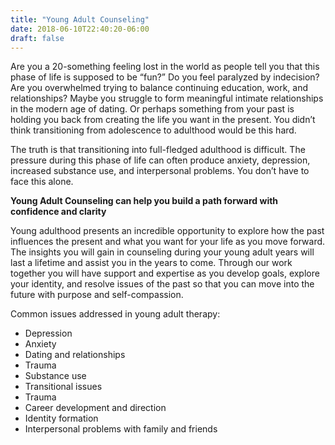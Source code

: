 ```yaml
---
title: "Young Adult Counseling"
date: 2018-06-10T22:40:20-06:00
draft: false
---
```


Are you a 20-something feeling lost in the world as people tell you that this phase of life is supposed to be “fun?” Do you feel paralyzed by indecision? Are you overwhelmed trying to balance continuing education, work, and relationships? Maybe you struggle to form meaningful intimate relationships in the modern age of dating. Or perhaps something from your past is holding you back from creating the life you want in the present. You didn’t think transitioning from adolescence to adulthood would be this hard.

The truth is that transitioning into full-fledged adulthood is difficult. The pressure during this phase of life can often produce anxiety, depression, increased substance use, and interpersonal problems. You don’t have to face this alone.

**Young Adult Counseling can help you build a path forward with confidence and clarity**

Young adulthood presents an incredible opportunity to explore how the past influences the present and what you want for your life as you move forward. The insights you will gain in counseling during your young adult years will last a lifetime and assist you in the years to come. Through our work together you will have support and expertise as you develop goals, explore your identity, and resolve issues of the past so that you can move into the future with purpose and self-compassion. 

Common issues addressed in young adult therapy:

* Depression
* Anxiety
* Dating and relationships
* Trauma
* Substance use
* Transitional issues
* Trauma
* Career development and direction
* Identity formation
* Interpersonal problems with family and friends